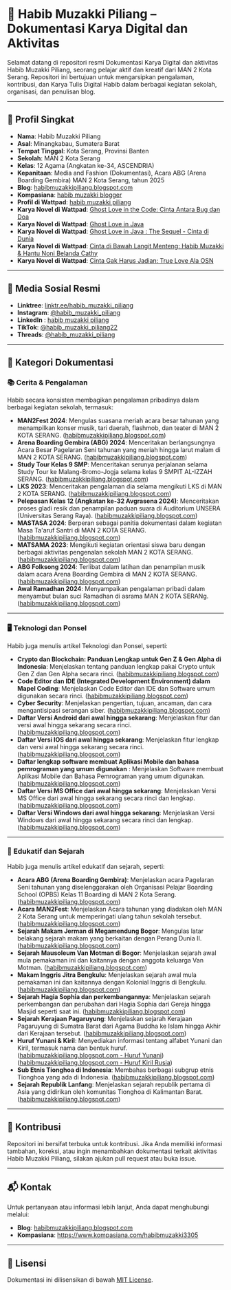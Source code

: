 # **📘 Habib Muzakki Piliang – Dokumentasi Karya Digital dan Aktivitas**

Selamat datang di repositori resmi Dokumentasi Karya Digital dan aktivitas Habib Muzakki Piliang, seorang pelajar aktif dan kreatif dari MAN 2 Kota Serang. Repositori ini bertujuan untuk mengarsipkan pengalaman, kontribusi, dan Karya Tulis Digital Habib dalam berbagai kegiatan sekolah, organisasi, dan penulisan blog.

---

## **👤 Profil Singkat**

- **Nama**: Habib Muzakki Piliang
- **Asal**: Minangkabau, Sumatera Barat
- **Tempat Tinggal**: Kota Serang, Provinsi Banten
- **Sekolah**: MAN 2 Kota Serang
- **Kelas**: 12 Agama (Angkatan ke-34, ASCENDRIA)
- **Kepanitaan**: Media and Fashion (Dokumentasi), Acara ABG (Arena Boarding Gembira) MAN 2 Kota Serang, tahun 2025
- **Blog**: [habibmuzakkipiliang.blogspot.com](https://habibmuzakkipiliang.blogspot.com/)
- **Kompasiana**: [habib muzakki blogger](https://www.kompasiana.com/habibmuzakki3305)
- **Profil di Wattpad**: [habib muzakki piliang](https://www.wattpad.com/user/habib_muzakki)
- **Karya Novel di Wattpad**: [Ghost Love in the Code: Cinta Antara Bug dan Doa](https://www.wattpad.com/story/395495837-ghost-love-in-the-code-cinta-antara-bug-dan-doa?utm_source=android&utm_medium=link&utm_content=story_info&wp_page=story_details_button&wp_uname=habib_muzakki)
- **Karya Novel di Wattpad**: [Ghost Love in Java](https://www.wattpad.com/story/395648296-ghost-love-in-java?utm_source=android&utm_medium=link&utm_content=story_info&wp_page=story_details_button&wp_uname=habib_muzakki)
- **Karya Novel di Wattpad**: [Ghost Love in Java : The Sequel - Cinta di Dunia](https://www.wattpad.com/story/395760661-ghost-love-in-java-the-sequel-cinta-di-dunia)
- **Karya Novel di Wattpad**: [Cinta di Bawah Langit Menteng: Habib Muzakki & Hantu Noni Belanda Cathy](https://www.wattpad.com/story/395895687-cinta-di-bawah-langit-menteng-habib-muzakki-hantu)
- **Karya Novel di Wattpad**: [Cinta Gak Harus Jadian: True Love Ala OSN](https://www.wattpad.com/story/397162907-cinta-gak-harus-jadian-true-love-ala-osn)


---

## **🔗 Media Sosial Resmi**

- **Linktree**: [linktr.ee/habib_muzakki_piliang](https://linktr.ee/habib_muzakki_piliang)
- **Instagram**: [@habib_muzakki_piliang](https://www.instagram.com/habib_muzakki_piliang)
- **LinkedIn** : [habib muzakki piliang](https://www.linkedin.com/in/habib-muzakki-piliang-15978b315?utm_source=share&utm_campaign=share_via&utm_content=profile&utm_medium=android_app)
- **TikTok**: [@habib_muzakki_piliang22](https://www.tiktok.com/@habib_muzakki_piliang22)
- **Threads**: [@habib_muzakki_piliang](https://www.threads.net/@habib_muzakki_piliang)

---

## **📝 Kategori Dokumentasi**

### **📚 Cerita & Pengalaman**

Habib secara konsisten membagikan pengalaman pribadinya dalam berbagai kegiatan sekolah, termasuk:

- **MAN2Fest 2024**: Mengulas suasana meriah acara besar tahunan yang menampilkan konser musik, tari daerah, flashmob, dan teater di MAN 2 KOTA SERANG. ([habibmuzakkipiliang.blogspot.com](https://habibmuzakkipiliang.blogspot.com/2024/05/cerita-pengalaman-saya-selama-man2fest.html))
- **Arena Boarding Gembira (ABG) 2024**: Menceritakan berlangsungnya Acara Besar Pagelaran Seni tahunan yang meriah hingga larut malam di MAN 2 KOTA SERANG.
([habibmuzakkipiliang.blogspot.com](https://habibmuzakkipiliang.blogspot.com/2024/05/cerita-pengalaman-saya-selama-acara.html?m=1))
- **Study Tour Kelas 9 SMP**: Menceritakan serunya perjalanan selama Study Tour ke Malang-Bromo-Jogja selama kelas 9 SMPIT AL-IZZAH SERANG. 
([habibmuzakkipiliang.blogspot.com](https://habibmuzakkipiliang.blogspot.com/2024/05/pada-rabu-8-februari-2023.html))
- **LKS 2023**: Menceritakan pengalaman dia selama mengikuti LKS di MAN 2 KOTA SERANG. 
([habibmuzakkipiliang.blogspot.com](https://habibmuzakkipiliang.blogspot.com/2024/05/pada-jumat-8-september-2023.html))
- **Pelepasan Kelas 12 (Angkatan ke-32 Avgrasena 2024)**: Menceritakan proses gladi resik dan penampilan paduan suara di Auditorium UNSERA (Universitas Serang Raya). ([habibmuzakkipiliang.blogspot.com](https://habibmuzakkipiliang.blogspot.com/2024/06/cerita-pengalaman-saya-selama-gladi-dan.html))
- **MASTASA 2024**: Berperan sebagai panitia dokumentasi dalam kegiatan Masa Ta'aruf Santri di MAN 2 KOTA SERANG. ([habibmuzakkipiliang.blogspot.com](https://habibmuzakkipiliang.blogspot.com/2024/07/cerita-pengalaman-saya-selama-menjadi.html))
- **MATSAMA 2023**: Mengikuti kegiatan orientasi siswa baru dengan berbagai aktivitas pengenalan sekolah MAN 2 KOTA SERANG. ([habibmuzakkipiliang.blogspot.com](https://habibmuzakkipiliang.blogspot.com/2024/07/cerita-pengalaman-saya-selama-matsama.html))
- **ABG Folksong 2024**: Terlibat dalam latihan dan penampilan musik dalam acara Arena Boarding Gembira di MAN 2 KOTA SERANG. ([habibmuzakkipiliang.blogspot.com](https://habibmuzakkipiliang.blogspot.com/2024/05/cerita-pengalaman-selama-gladi-bersih.html))
- **Awal Ramadhan 2024**: Menyampaikan pengalaman pribadi dalam menyambut bulan suci Ramadhan di asrama MAN 2 KOTA SERANg. ([habibmuzakkipiliang.blogspot.com](https://habibmuzakkipiliang.blogspot.com/2024/05/pada-senin-18-maret-2024.html))

---

### **🖥️ Teknologi dan Ponsel**

Habib juga menulis artikel Teknologi dan Ponsel, seperti:

- **Crypto dan Blockchain: Panduan Lengkap untuk Gen Z & Gen Alpha di Indonesia**: Menjelaskan tentang panduan lengkap pakai Crypto untuk Gen Z dan Gen Alpha secara rinci. ([habibmuzakkipiliang.blogspot.com](https://habibmuzakkipiliang.blogspot.com/2025/04/crypto-dan-blockchain-panduan-lengkap.html))
- **Code Editor dan IDE (Integrated Development Environment) dalam Mapel Coding**: Menjelaskan Code Editor dan IDE dan Software umum digunakan secara rinci. ([habibmuzakkipiliang.blogspot.com](https://habibmuzakkipiliang.blogspot.com/2025/02/apa-itu-code-editor-dan-ide-integrated.html))
- **Cyber Security**: Menjelaskan pengertian, tujuan, ancaman, dan cara mengantisipasi serangan siber. ([habibmuzakkipiliang.blogspot.com](https://habibmuzakkipiliang.blogspot.com/2025/03/cyber-security-pengertian-tujuan.html?m=1))
- **Daftar Versi Android dari awal hingga sekarang**: Menjelaskan fitur dan versi awal hingga sekarang secara rinci. ([habibmuzakkipiliang.blogspot.com](https://habibmuzakkipiliang.blogspot.com/2024/12/fitur-utama-dan-daftar-versi-android.html))
- **Daftar Versi IOS dari awal hingga sekarang**: Menjelaskan fitur lengkap dan versi awal hingga sekarang secara rinci. ([habibmuzakkipiliang.blogspot.com](https://habibmuzakkipiliang.blogspot.com/2024/12/fitur-utama-dan-daftar-versi-ios-dari.html))
- **Daftar lengkap software membuat Aplikasi Mobile dan bahasa pemrograman yang umum digunakan** : Menjelaskan Software membuat Aplikasi Mobile dan Bahasa Pemrograman yang umum digunakan. ([habibmuzakkipiliang.blogspot.com](https://habibmuzakkipiliang.blogspot.com/2025/01/daftar-lengkap-software-membuat.html))
- **Daftar Versi MS Office dari awal hingga sekarang**: Menjelaskan Versi MS Office dari awal hingga sekarang secara rinci dan lengkap. ([habibmuzakkipiliang.blogspot.com](https://habibmuzakkipiliang.blogspot.com/2024/12/fitur-utama-dan-daftar-versi-ms-office.html))
- **Daftar Versi Windows dari awal hingga sekarang**: Menjelaskan Versi Windows dari awal hingga sekarang secara rinci dan lengkap. ([habibmuzakkipiliang.blogspot.com](https://habibmuzakkipiliang.blogspot.com/2024/12/fitur-utama-dan-daftar-versi-windows.html))

---

### **🧠 Edukatif dan Sejarah**

Habib juga menulis artikel edukatif dan sejarah, seperti:

- **Acara ABG (Arena Boarding Gembira)**: Menjelaskan acara Pagelaran Seni tahunan yang diselenggarakan oleh Organisasi Pelajar Boarding School (OPBS) Kelas 11 Boarding di MAN 2 Kota Serang. 
([habibmuzakkipiliang.blogspot.com](https://habibmuzakkipiliang.blogspot.com/2024/10/apa-itu-acara-abg-arena-boarding.html))
- **Acara MAN2Fest**: Menjelaskan Acara tahunan yang diadakan oleh MAN 2 Kota Serang untuk memperingati ulang tahun sekolah tersebut. 
([habibmuzakkipiliang.blogspot.com](https://habibmuzakkipiliang.blogspot.com/2024/10/apa-itu-acara-man2fest-di-man-2-kota.html))
- **Sejarah Makam Jerman di Megamendung Bogor**: Mengulas latar belakang sejarah makam yang berkaitan dengan Perang Dunia II. ([habibmuzakkipiliang.blogspot.com](https://habibmuzakkipiliang.blogspot.com/2024/06/sejarah-makam-jerman-di-megamendung.html))
- **Sejarah Mausoleum Van Motman di Bogor**: Menjelaskan sejarah awal mula pemakaman ini dan kaitannya dengan anggota keluarga Van Motman. ([habibmuzakkipiliang.blogspot.com](https://habibmuzakkipiliang.blogspot.com/2024/06/sejarah-dan-kompleksitas-mausoleum-van.html))
- **Makam Inggris Jitra Bengkulu**: Menjelaskan sejarah awal mula pemakaman ini dan kaitannya dengan Kolonial Inggris di Bengkulu. ([habibmuzakkipiliang.blogspot.com](https://habibmuzakkipiliang.blogspot.com/2024/05/makam-inggris-jitra-bengkulu.html))
- **Sejarah Hagia Sophia dan perkembangannya**: Menjelaskan sejarah perkembangan dan perubahan dari Hagia Sophia dari Gereja hingga Masjid seperti saat ini. ([habibmuzakkipiliang.blogspot.com](https://habibmuzakkipiliang.blogspot.com/2024/12/rekonstruksi-dan-sejarah-hagia-sophia.html))
- **Sejarah Kerajaan Pagaruyung**: Menjelaskan sejarah Kerajaan Pagaruyung di Sumatra Barat dari Agama Buddha ke Islam hingga Akhir dari Kerajaan tersebut. ([habibmuzakkipiliang.blogspot.com](https://habibmuzakkipiliang.blogspot.com/2024/05/sejarah-kerajaan-pagaruyung.html))
- **Huruf Yunani & Kiril**: Menyediakan informasi tentang alfabet Yunani dan Kiril, termasuk nama dan bentuk huruf. ([habibmuzakkipiliang.blogspot.com - Huruf Yunani](https://habibmuzakkipiliang.blogspot.com/2024/10/fakta-dan-sejarah-lengkap-huruf-yunani.html?m=1))<br>
([habibmuzakkipiliang.blogspot.com - Huruf Kiril Rusia](https://habibmuzakkipiliang.blogspot.com/2024/10/10-fakta-huruf-kiril-aksara-yang-unik.html?m=1
))
- **Sub Etnis Tionghoa di Indonesia**: Membahas berbagai subgrup etnis Tionghoa yang ada di Indonesia. ([habibmuzakkipiliang.blogspot.com](https://habibmuzakkipiliang.blogspot.com/2024/09/sub-etnis-tionghoa-di-indonesia.html?m=1))
- **Sejarah Republik Lanfang**: Menjelaskan sejarah republik pertama di Asia yang didirikan oleh komunitas Tionghoa di Kalimantan Barat. ([habibmuzakkipiliang.blogspot.com](https://habibmuzakkipiliang.blogspot.com/2024/09/sejarah-republik-lanfang-di-kalimantan.html?m=1))

---

## **📣 Kontribusi**

Repositori ini bersifat terbuka untuk kontribusi. Jika Anda memiliki informasi tambahan, koreksi, atau ingin menambahkan dokumentasi terkait aktivitas Habib Muzakki Piliang, silakan ajukan pull request atau buka issue.

---

## **📬 Kontak**

Untuk pertanyaan atau informasi lebih lanjut, Anda dapat menghubungi melalui:

- **Blog**: [habibmuzakkipiliang.blogspot.com](https://habibmuzakkipiliang.blogspot.com/)
- **Kompasiana**: 
https://www.kompasiana.com/habibmuzakki3305


---

## **📄 Lisensi**

Dokumentasi ini dilisensikan di bawah [MIT License](LICENSE).

